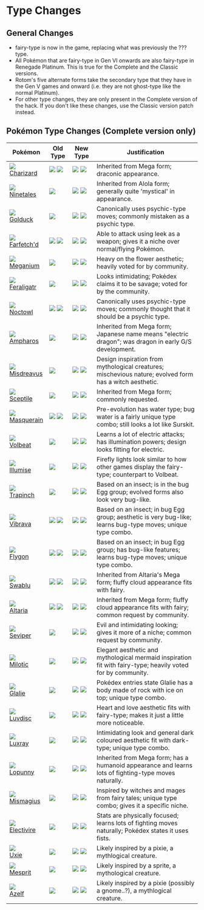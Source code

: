 # Type Changes

## General Changes

- fairy-type is now in the game, replacing what was previously the ??? type.
- All Pokémon that are fairy-type in Gen VI onwards are also fairy-type in Renegade Platinum. This is true for the Complete and the Classic versions.
- Rotom's five alternate forms take the secondary type that they have in the Gen V games and onward (i.e. they are not ghost-type like the normal Platinum).
- For other type changes, they are only present in the Complete version of the hack. If you don't like these changes, use the Classic version patch instead.

## Pokémon Type Changes (Complete version only)

Pokémon                  | Old Type                  | New Type                    | Justification
---                      | ---                       | ---                         | ---
![][006]<br>[Charizard]  | ![][fire]  ![][flying]    | ![][fire]  ![][dragon]      | Inherited from Mega form; draconic appearance.
![][038]<br>[Ninetales]  | ![][fire]                 | ![][fire]  ![][fairy]       | Inherited from Alola form; generally quite 'mystical' in appearance.
![][055]<br>[Golduck]    | ![][water]                | ![][water]  ![][psychic]    | Canonically uses psychic-type moves; commonly mistaken as a psychic type.
![][083]<br>[Farfetch'd] | ![][normal]  ![][flying]  | ![][fighting]  ![][flying]  | Able to attack using leek as a weapon; gives it a niche over normal/flying Pokémon.
![][154]<br>[Meganium]   | ![][grass]                | ![][grass]  ![][fairy]      | Heavy on the flower aesthetic; heavily voted for by community.
![][160]<br>[Feraligatr] | ![][water]                | ![][water]  ![][dark]       | Looks intimidating; Pokédex claims it to be savage; voted for by the community.
![][164]<br>[Noctowl]    | ![][normal]  ![][flying]  | ![][psychic]  ![][flying]   | Canonically uses psychic-type moves; commonly thought that it should be a psychic type.
![][181]<br>[Ampharos]   | ![][electric]             | ![][electric]  ![][dragon]  | Inherited from Mega form; Japanese name means "electric dragon"; was dragon in early G/S development.
![][200]<br>[Misdreavus] | ![][ghost]                | ![][ghost]  ![][fairy]      | Design inspiration from mythological creatures; mischevious nature; evolved form has a witch aesthetic.
![][254]<br>[Sceptile]   | ![][grass]                | ![][grass]  ![][dragon]     | Inherited from Mega form; commonly requested.
![][284]<br>[Masquerain] | ![][bug]      ![][flying] | ![][bug]  ![][water]        | Pre-evolution has water type; bug water is a fairly unique type combo; still looks a lot like Surskit.
![][313]<br>[Volbeat]    | ![][bug]                  | ![][bug]  ![][electric]     | Learns a lot of electric attacks; has illumination powers; design looks fitting for electric.
![][314]<br>[Illumise]   | ![][bug]                  | ![][bug]  ![][fairy]        | Firefly lights look similar to how other games display the fairy-type; counterpart to Volbeat.
![][328]<br>[Trapinch]   | ![][ground]               | ![][bug]  ![][ground]       | Based on an insect; is in the bug Egg group; evolved forms also look very bug-like.
![][329]<br>[Vibrava]    | ![][ground]  ![][dragon]  | ![][bug]  ![][dragon]       | Based on an insect; in bug Egg group; aesthetic is very bug-like; learns bug-type moves; unique type combo.
![][330]<br>[Flygon]     | ![][ground]  ![][dragon]  | ![][bug]  ![][dragon]       | Based on an insect; in bug Egg group; has bug-like features; learns bug-type moves; unique type combo.
![][333]<br>[Swablu]     | ![][normal]  ![][flying]  | ![][fairy]  ![][flying]     | Inherited from Altaria's Mega form; fluffy cloud appearance fits with fairy.
![][334]<br>[Altaria]    | ![][dragon]  ![][flying]  | ![][dragon]  ![][fairy]     | Inherited from Mega form; fluffy cloud appearance fits with fairy; common request by community.
![][336]<br>[Seviper]    | ![][poison]               | ![][poison]  ![][dark]      | Evil and intimidating looking; gives it more of a niche; common request by community.
![][350]<br>[Milotic]    | ![][water]                | ![][water]  ![][fairy]      | Elegant aesthetic and mythological mermaid inspiration fit with fairy-type; heavily voted for by community.
![][362]<br>[Glalie]     | ![][ice]                  | ![][ice]  ![][rock]         | Pokédex entries state Glalie has a body made of rock with ice on top; unique type combo.
![][370]<br>[Luvdisc]    | ![][water]                | ![][water]  ![][fairy]      | Heart and love aesthetic fits with fairy-type; makes it just a little more noticeable.
![][405]<br>[Luxray]     | ![][electric]             | ![][electric]  ![][dark]    | Intimidating look and general dark coloured aesthetic fit with dark-type; unique type combo.
![][428]<br>[Lopunny]    | ![][normal]               | ![][normal]  ![][fighting]  | Inherited from Mega form; has a humanoid appearance and learns lots of fighting-type moves naturally.
![][429]<br>[Mismagius]  | ![][ghost]                | ![][ghost]  ![][fairy]      | Inspired by witches and mages from fairy tales; unique type combo; gives it a specific niche.
![][466]<br>[Electivire] | ![][electric]             | ![][electric] ![][fighting] | Stats are physically focused; learns lots of fighting moves naturally; Pokédex states it uses fists.
![][480]<br>[Uxie]       | ![][psychic]              | ![][psychic]  ![][fairy]    | Likely inspired by a pixie, a mythlogical creature.
![][481]<br>[Mesprit]    | ![][psychic]              | ![][psychic]  ![][fairy]    | Likely inspired by a sprite, a mythological creature.
![][482]<br>[Azelf]      | ![][psychic]              | ![][psychic]  ![][fairy]    | Likely inspired by a pixie (possibly a gnome..?), a mythlogical creature.

[Charizard]: ../pokemons/006/
[Ninetales]: ../pokemons/038/
[Golduck]: ../pokemons/055/
[Farfetch'd]: ../pokemons/083/
[Meganium]: ../pokemons/154/
[Feraligatr]: ../pokemons/160/
[Noctowl]: ../pokemons/164/
[Ampharos]: ../pokemons/181/
[Misdreavus]: ../pokemons/200/
[Sceptile]: ../pokemons/254/
[Masquerain]: ../pokemons/284/
[Volbeat]: ../pokemons/313/
[Illumise]: ../pokemons/314/
[Trapinch]: ../pokemons/328/
[Vibrava]: ../pokemons/329/
[Flygon]: ../pokemons/330/
[Swablu]: ../pokemons/333/
[Altaria]: ../pokemons/334/
[Seviper]: ../pokemons/336/
[Milotic]: ../pokemons/350/
[Glalie]: ../pokemons/362/
[Luvdisc]: ../pokemons/370/
[Luxray]: ../pokemons/405/
[Lopunny]: ../pokemons/428/
[Mismagius]: ../pokemons/429/
[Electivire]: ../pokemons/466/
[Uxie]: ../pokemons/480/
[Mesprit]: ../pokemons/481/
[Azelf]: ../pokemons/482/
[006]: ./img/pokemon/006.png
[038]: ./img/pokemon/038.png
[055]: ./img/pokemon/055.png
[083]: ./img/pokemon/083.png
[154]: ./img/pokemon/154.png
[160]: ./img/pokemon/160.png
[164]: ./img/pokemon/164.png
[181]: ./img/pokemon/181.png
[200]: ./img/pokemon/200.png
[254]: ./img/pokemon/254.png
[284]: ./img/pokemon/284.png
[313]: ./img/pokemon/313.png
[314]: ./img/pokemon/314.png
[328]: ./img/pokemon/328.png
[329]: ./img/pokemon/329.png
[330]: ./img/pokemon/330.png
[333]: ./img/pokemon/333.png
[334]: ./img/pokemon/334.png
[336]: ./img/pokemon/336.png
[350]: ./img/pokemon/350.png
[362]: ./img/pokemon/362.png
[370]: ./img/pokemon/370.png
[405]: ./img/pokemon/405.png
[428]: ./img/pokemon/428.png
[429]: ./img/pokemon/429.png
[466]: ./img/pokemon/466.png
[480]: ./img/pokemon/480.png
[481]: ./img/pokemon/481.png
[482]: ./img/pokemon/482.png
[normal]: ./img/types/normal.png
[fire]: ./img/types/fire.png
[fighting]: ./img/types/fighting.png
[water]: ./img/types/water.png
[flying]: ./img/types/flying.png
[grass]: ./img/types/grass.png
[poison]: ./img/types/poison.png
[electric]: ./img/types/electric.png
[ground]: ./img/types/ground.png
[psychic]: ./img/types/psychic.png
[rock]: ./img/types/rock.png
[ice]: ./img/types/ice.png
[bug]: ./img/types/bug.png
[dragon]: ./img/types/dragon.png
[ghost]: ./img/types/ghost.png
[dark]: ./img/types/dark.png
[fairy]: ./img/types/fairy.png
